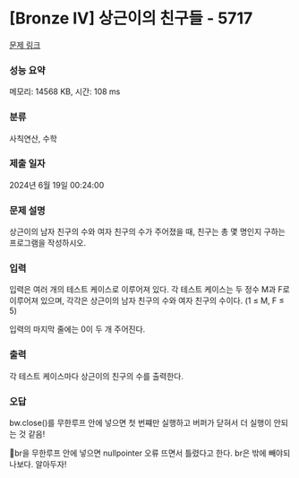 # [Bronze IV] 상근이의 친구들 - 5717 

[문제 링크](https://www.acmicpc.net/problem/5717) 

### 성능 요약

메모리: 14568 KB, 시간: 108 ms

### 분류

사칙연산, 수학

### 제출 일자

2024년 6월 19일 00:24:00

### 문제 설명

<p>상근이의 남자 친구의 수와 여자 친구의 수가 주어졌을 때, 친구는 총 몇 명인지 구하는 프로그램을 작성하시오.</p>

### 입력 

 <p>입력은 여러 개의 테스트 케이스로 이루어져 있다. 각 테스트 케이스는 두 정수 M과 F로 이루어져 있으며, 각각은 상근이의 남자 친구의 수와 여자 친구의 수이다. (1 ≤ M, F ≤ 5)</p>

<p>입력의 마지막 줄에는 0이 두 개 주어진다.</p>

### 출력 

 <p>각 테스트 케이스마다 상근이의 친구의 수를 출력한다.</p>

### 오답

<p>bw.close()를 무한루프 안에 넣으면 첫 번쨰만 실행하고 버퍼가 닫혀서 더 실행이 안되는 것 같음!</p>
<p>br을 무한루프 안에 넣으면 nullpointer 오류 뜨면서 틀렸다고 한다. br은 밖에 빼야되나보다. 알아두자!</p>
